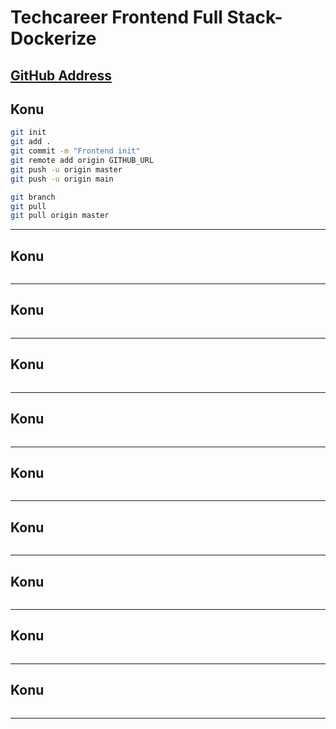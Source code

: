 # Techcareer Frontend Full Stack- Dockerize
[GitHub Address]()
---

## Konu
```sh
git init
git add .
git commit -m "Frontend init"
git remote add origin GITHUB_URL
git push -u origin master
git push -u origin main

git branch
git pull
git pull origin master

```

---

## Konu
```sh

```

---

## Konu
```sh

```

---

## Konu
```sh

```

---

## Konu
```sh

```

---

## Konu
```sh

```

---

## Konu
```sh

```

---

## Konu
```sh

```

---

## Konu
```sh

```

---

## Konu
```sh

```

---